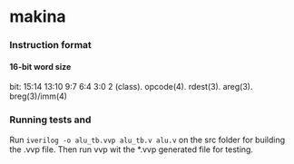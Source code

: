 # makina


### Instruction format

#### 16-bit word size

bit: 15:14       13:10      9:7     6:4          3:0
     2 (class).  opcode(4).  rdest(3).  areg(3).    breg(3)/imm(4)


### Running tests and 

Run `iverilog -o alu_tb.vvp alu_tb.v alu.v` on the src folder for building the .vvp file. Then run vvp wit the *.vvp generated file for testing.